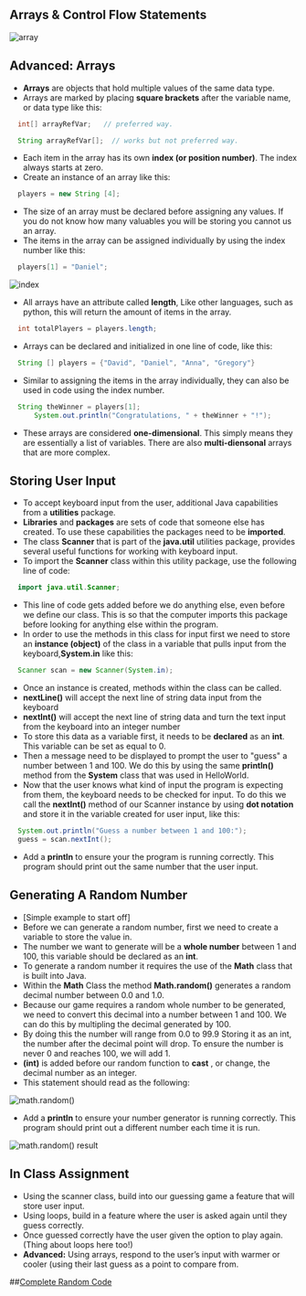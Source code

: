 ## Arrays & Control Flow Statements

![array](https://raw.githubusercontent.com/compagnb/IntroToObjectOrientedProgramming-Java/master/imgs/array.png)

## Advanced: Arrays
* **Arrays** are objects that hold multiple values of the same data type.
* Arrays are marked by placing **square brackets** after the variable name, or data type like this:
```java
  int[] arrayRefVar;   // preferred way.

  String arrayRefVar[];  // works but not preferred way.
```
* Each item in the array has its own **index (or position number)**. The index always starts at zero.
* Create an instance of an array like this:
```java
  players = new String [4];
```
* The size of an array must be declared before assigning any values. If you do not know how many valuables you will be storing you cannot us an array.
* The items in the array can be assigned individually by using the index number like this:
```java
  players[1] = "Daniel";
```

![index](https://raw.githubusercontent.com/compagnb/IntroToObjectOrientedProgramming-Java/master/imgs/index.png)

* All arrays have an attribute called **length**, Like other languages, such as python, this will return the amount of items in the array.
```java
  int totalPlayers = players.length;
```
* Arrays can be declared and initialized in one line of code, like this:
```java
  String [] players = {"David", "Daniel", "Anna", "Gregory"}
```
* Similar to assigning the items in the array individually, they can also be used in code using the index number.
```java
  String theWinner = players[1];
      System.out.println("Congratulations, " + theWinner + "!");
```
* These arrays are considered **one-dimensional**. This simply means they are essentially a list of variables. There are also **multi-diensonal** arrays that are more complex.


## Storing User Input
* To accept keyboard input from the user, additional Java capabilities from a **utilities** package.
* **Libraries** and **packages** are sets of code that someone else has created. To use these capabilities the packages need to be **imported**.
* The class **Scanner** that is part of the **java.util** utilities package, provides several useful functions for working with keyboard input.
* To import the **Scanner** class within this utility package, use the following line of code:
```java
  import java.util.Scanner;
```
* This line of code gets added before we do anything else, even before we define our class. This is so that the computer imports this package before looking for anything else within the program.
* In order to use the methods in this class for input first we need to store an **instance (object)** of the class in a variable that pulls input from the keyboard,**System.in** like this:
```java
  Scanner scan = new Scanner(System.in);
```
* Once an instance is created, methods within the class can be called.
* **nextLine()** will accept the next line of string data input from the keyboard
* **nextInt()** will accept the next line of string data and turn the text input from the keyboard into an integer number
* To store this data as a variable first, it needs to be **declared** as an **int**. This variable can be set as equal to 0.
* Then a message need to be displayed to prompt the user to "guess" a number between 1 and 100. We do this by using the same **println()** method from the **System** class that was used in HelloWorld.
* Now that the user knows what kind of input the program is expecting from them, the keyboard needs to be checked for input. To do this we call the **nextInt()** method of our Scanner instance by using **dot notation** and store it in the variable created for user input, like this:
```java
  System.out.println("Guess a number between 1 and 100:");
  guess = scan.nextInt();
```
* Add a **println** to ensure your the program is running correctly. This program should print out the same number that the user input.

## Generating A Random Number
* [Simple example to start off]
* Before we can generate a random number, first we need to create a variable to store the value in. 
* The number we want to generate will be a **whole number** between 1 and 100, this variable should be declared as an **int**.
* To generate a random number it requires the use of the **Math** class that is built into Java.
* Within the **Math** Class the method **Math.random()** generates a random decimal number between 0.0 and 1.0. 
* Because our game requires a random whole number to be generated, we need to convert this decimal into a number between 1 and 100. We can do this by multipling the decimal generated by 100.  
* By doing this the number will range from 0.0 to 99.9 Storing it as an int, the number after the decimal point will drop. To ensure the number is never 0 and reaches 100, we will add 1. 
* **(int)** is added before our random function to **cast** , or change, the decimal number as an integer. 
* This statement should read as the following:

![math.random()](https://raw.githubusercontent.com/compagnb/IntroToObjectOrientedProgramming-Java/master/imgs/mathRandom.png)

* Add a **println** to ensure your number generator is running correctly. This program should print out a different number each time it is run. 

![math.random() result](https://raw.githubusercontent.com/compagnb/IntroToObjectOrientedProgramming-Java/master/imgs/mathRandomResult.png)


## In Class Assignment
* Using the scanner class, build into our guessing game a feature that will store user input.
* Using loops, build in a feature where the user is asked again until they guess correctly.
* Once guessed correctly have the user given the option to play again. (Thing about loops here too!)
* **Advanced:**  Using arrays, respond to the user’s input with warmer or cooler (using their last guess as a point to compare from.

##[Complete Random Code](https://github.com/Jay4stem/IntroToObjectOrientedDesign/blob/master/Week5/HighLow.java)
